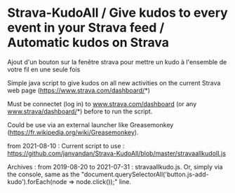 # Strava-KudoAll / Give kudos to every event in your Strava feed / Automatic kudos on Strava

Ajout d'un bouton sur la fenêtre strava pour mettre un kudo à l'ensemble de votre fil en une seule fois

Simple java script to give kudos on all new activities on the current Strava web page (https://www.strava.com/dashboard/*)

Must be connectet (log in) to www.strava.com/dashboard (or any www.strava/dashboard/*) before to run the script.

Could be use via an external launcher like Greasemonkey (https://fr.wikipedia.org/wiki/Greasemonkey).

from 2021-08-10 : Current script to use : https://github.com/janvandan/Strava-KudoAll/blob/master/stravaallkudoII.js

Archives :
from 2019-08-20 to 2021-07-31 : stravaallkudo.js. Or, simply via the console, same as the "document.querySelectorAll('button.js-add-kudo').forEach(node => node.click());" line.
